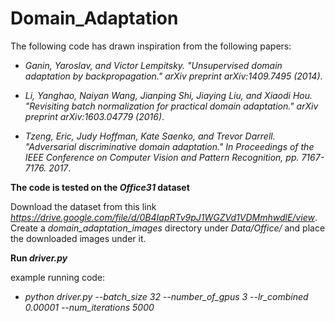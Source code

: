 # Domain_Adaptation

The following code has drawn inspiration from the following papers:

- *Ganin, Yaroslav, and Victor Lempitsky. "Unsupervised domain adaptation by backpropagation." arXiv preprint arXiv:1409.7495 (2014)*.

- *Li, Yanghao, Naiyan Wang, Jianping Shi, Jiaying Liu, and Xiaodi Hou. "Revisiting batch normalization for practical domain adaptation." arXiv preprint arXiv:1603.04779 (2016)*.

- *Tzeng, Eric, Judy Hoffman, Kate Saenko, and Trevor Darrell. "Adversarial discriminative domain adaptation." In Proceedings of the IEEE Conference on Computer Vision and Pattern Recognition, pp. 7167-7176. 2017*.

**The code is tested on the _Office31_ dataset**

Download the dataset from this link *https://drive.google.com/file/d/0B4IapRTv9pJ1WGZVd1VDMmhwdlE/view*. Create a *domain_adaptation_images* directory under *Data/Office/* and place the downloaded images under it.

**Run _driver.py_**

example running code:

- *python driver.py --batch_size 32 --number_of_gpus 3 --lr_combined 0.00001 --num_iterations 5000*



